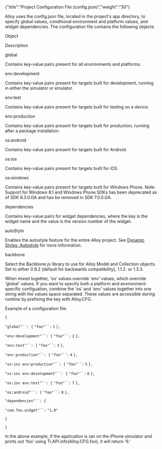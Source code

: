 {"title":"Project Configuration File (config.json)","weight":"30"}

Alloy uses the config.json file, located in the project's app directory, to specify global values, conditional environment and platform values, and widget dependencies. The configuration file contains the following objects:

Object

Description

global

Contains key-value pairs present for all environments and platforms.

env:development

Contains key-value pairs present for targets built for development, running in either the simulator or emulator.

env:test

Contains key-value pairs present for targets built for testing on a device.

env:production

Contains key-value pairs present for targets built for production, running after a package installation.

os:android

Contains key-value pairs present for targets built for Android.

os:ios

Contains key-value pairs present for targets built for iOS.

os:windows

Contains key-value pairs present for targets built for Windows Phone. Note: Support for Windows 8.1 and Windows Phone SDKs has been deprecated as of SDK 6.3.0.GA and has be removed in SDK 7.0.0.GA.

dependencies

Contains key-value pairs for widget dependencies, where the key is the widget name and the value is the version number of the widget.

autoStyle

Enables the autostyle feature for the entire Alloy project. See [Dynamic Styles: Autostyle](/docs/appc/Alloy_Framework/Alloy_Guide/Alloy_Views/Dynamic_Styles/#Autostyle) for more information.

backbone

Select the Backbone.js library to use for Alloy Model and Collection objects. Set to either 0.9.2 (default for backwards compatibility), 1.1.2. or 1.3.3.

When mixed together, 'os' values override 'env' values, which override 'global' values. If you want to specify both a platform and environment-specific configuation, combine the 'os' and 'env' values together into one string with the values space separated. These values are accessible during runtime by prefixing the key with Alloy.CFG.

Example of a configuration file:

`{`

`"global"``: {` `"foo"``:` `1` `},`

`"env:development"``: {` `"foo"``:` `2` `},`

`"env:test"``: {` `"foo"``:` `3` `},`

`"env:production"``: {` `"foo"``:` `4` `},`

`"os:ios env:production"``: {` `"foo"``:` `5` `},`

`"os:ios env:development"``: {` `"foo"``:` `6` `},`

`"os:ios env:test"``: {` `"foo"``:` `7` `},`

`"os:android"``: {` `"foo"``:` `8` `},`

`"dependencies"``: {`

`"com.foo.widget"``:` `"1.0"`

`}`

`}`

In the above example, if the application is ran on the iPhone simulator and prints out 'foo' using Ti.API.info(Alloy.CFG.foo), it will return '6.'
